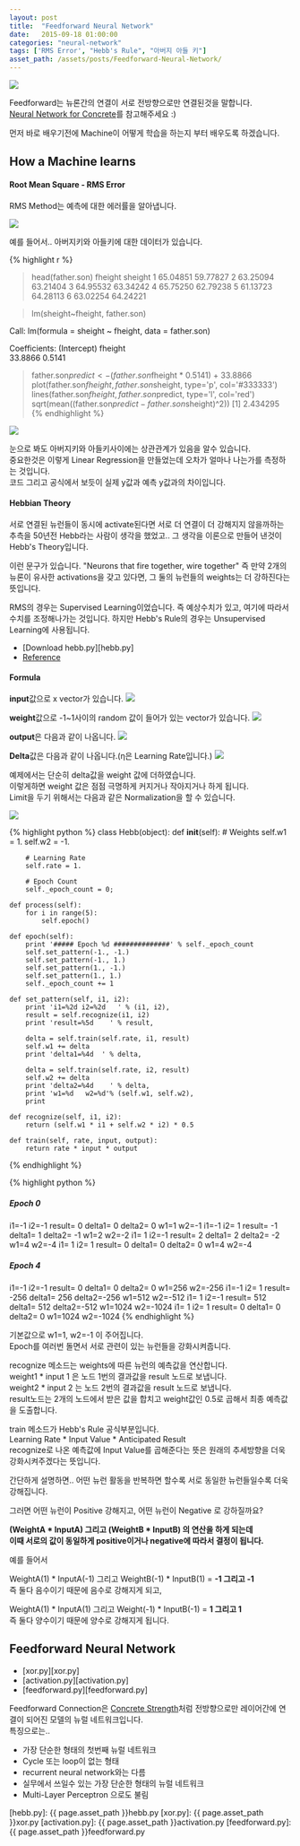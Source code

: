 ```yaml
---
layout: post
title:  "Feedforward Neural Network"
date:   2015-09-18 01:00:00
categories: "neural-network"
tags: ['RMS Error', "Hebb's Rule", "아버지 아들 키"]
asset_path: /assets/posts/Feedforward-Neural-Network/
---
```

<div>
    <img src="{{ page.asset_path }}chappie.jpg" class="img-responsive img-rounded">
</div>

Feedforward는 뉴론간의 연결이 서로 전방향으로만 연결된것을 말합니다.<br>
[Neural Network for Concrete][ref-concrete]를 참고해주세요 :)

먼저 바로 배우기전에 Machine이 어떻게 학습을 하는지 부터 배우도록 하겠습니다.
 

## <span class="glyphicon glyphicon-ok-sign" aria-hidden="true"></span> How a Machine learns

#### <span class="glyphicon glyphicon-ok-circle" aria-hidden="true"></span> Root Mean Square - RMS Error

RMS Method는 예측에 대한 에러률을 알아냅니다.

<img src="{{ page.asset_path }}rms.png" class="img-responsive img-rounded">

예를 들어서.. 아버지키와 아들키에 대한 데이터가 있습니다.

{% highlight r %}
> head(father.son)
   fheight  sheight
1 65.04851 59.77827
2 63.25094 63.21404
3 64.95532 63.34242
4 65.75250 62.79238
5 61.13723 64.28113
6 63.02254 64.24221

> lm(sheight~fheight, father.son)

Call:
lm(formula = sheight ~ fheight, data = father.son)

Coefficients:
(Intercept)      fheight  
    33.8866       0.5141 
    
> father.son$predict <- (father.son$fheight * 0.5141) + 33.8866
> plot(father.son$fheight, father.son$sheight, type='p', col='#333333')
> lines(father.son$fheight, father.son$predict, type='l', col='red')
> sqrt(mean((father.son$predict - father.son$sheight)^2))
[1] 2.434295
{% endhighlight %}

<img src="{{ page.asset_path }}father-son.png" class="img-responsive img-rounded">

눈으로 봐도 아버지키와 아들키사이에는 상관관계가 있음을 알수 있습니다.<br>
중요한것은 이렇게 Linear Regression을 만들었는데 오차가 얼마나 나는가를 측정하는 것입니다.<br>
코드 그리고 공식에서 보듯이 실제 y값과 예측 y값과의 차이입니다.

#### <span class="glyphicon glyphicon-ok-circle" aria-hidden="true"></span> Hebbian Theory

서로 연결된 뉴런들이 동시에 activate된다면 서로 더 연결이 더 강해지지 않을까하는 추측을 50년전 Hebb라는 사람이 생각을 했었고.. 
그 생각을 이론으로 만들어 낸것이  Hebb's Theory입니다. 

이런 문구가 있습니다.  "Neurons that fire together, wire together"
즉 만약 2개의 뉴론이 유사한 activations을 갖고 있다면, 그 둘의 뉴런들의 weights는 더 강하진다는 뜻입니다.

RMS의 경우는 Supervised Learning이었습니다. 즉 예상수치가 있고, 여기에 따라서 수치를 조정해나가는 것입니다.
하지만 Hebb's Rule의 경우는 Unsupervised Learning에 사용됩니다. 


* [Download hebb.py][hebb.py]
* [Reference][ref-hebb]

#### **Formula** ####

**input**값으로 x vector가 있습니다.
<img src="{{ page.asset_path }}Hebb1.png" class="img-responsive img-rounded">

**weight**값으로 -1~1사이의 random 값이 들어가 있는 vector가 있습니다. 
<img src="{{ page.asset_path }}Hebb2.png" class="img-responsive img-rounded">

**output**은 다음과 같이 나옵니다.
<img src="{{ page.asset_path }}Hebb3.png" class="img-responsive img-rounded">

**Delta**값은 다음과 같이 나옵니다.(η은 Learning Rate입니다.)
<img src="{{ page.asset_path }}Hebb4.png" class="img-responsive img-rounded">

예제에서는 단순히 delta값을 weight 값에 더하였습니다.<br>
이렇게하면 weight 값은 점점 극명하게 커지거나 작아지거나 하게 됩니다.<br>
Limit을 두기 위해서는 다음과 같은 Normalization을 할 수 있습니다.


<img src="{{ page.asset_path }}Hebb5.png" class="img-responsive img-rounded">

{% highlight python %}
class Hebb(object):
    def __init__(self):
        # Weights
        self.w1 = 1.
        self.w2 = -1.
        
        # Learning Rate
        self.rate = 1.

        # Epoch Count
        self._epoch_count = 0;

    def process(self):
        for i in range(5):
            self.epoch()

    def epoch(self):
        print '##### Epoch %d ##############' % self._epoch_count
        self.set_pattern(-1., -1.)
        self.set_pattern(-1., 1.)
        self.set_pattern(1., -1.)
        self.set_pattern(1., 1.)
        self._epoch_count += 1

    def set_pattern(self, i1, i2):
        print 'i1=%2d i2=%2d   ' % (i1, i2),
        result = self.recognize(i1, i2)
        print 'result=%5d    ' % result,

        delta = self.train(self.rate, i1, result)
        self.w1 += delta
        print 'delta1=%4d  ' % delta,

        delta = self.train(self.rate, i2, result)
        self.w2 += delta
        print 'delta2=%4d    ' % delta,
        print 'w1=%d   w2=%d'% (self.w1, self.w2),
        print

    def recognize(self, i1, i2):
        return (self.w1 * i1 + self.w2 * i2) * 0.5

    def train(self, rate, input, output):
        return rate * input * output
{% endhighlight %}

{% highlight python %}
##### Epoch 0 ##############
i1=-1 i2=-1    result=    0     delta1=   0   delta2=   0     w1=1   w2=-1
i1=-1 i2= 1    result=   -1     delta1=   1   delta2=  -1     w1=2   w2=-2
i1= 1 i2=-1    result=    2     delta1=   2   delta2=  -2     w1=4   w2=-4
i1= 1 i2= 1    result=    0     delta1=   0   delta2=   0     w1=4   w2=-4

##### Epoch 4 ##############
i1=-1 i2=-1    result=    0     delta1=   0   delta2=   0     w1=256   w2=-256
i1=-1 i2= 1    result= -256     delta1= 256   delta2=-256     w1=512   w2=-512
i1= 1 i2=-1    result=  512     delta1= 512   delta2=-512     w1=1024   w2=-1024
i1= 1 i2= 1    result=    0     delta1=   0   delta2=   0     w1=1024   w2=-1024
{% endhighlight %}


기본값으로 w1=1, w2=-1 이 주어집니다.<br>
Epoch를 여러번 돌면서 서로 관련이 있는 뉴런들을 강화시켜줍니다.

recognize 메소드는 weights에 따른 뉴런의 예측값을 연산합니다.<br>
weight1 * input 1 은 노드 1번의 결과값을 result 노드로 보냅니다.<br>
weight2 * input 2 는 노드 2번의 결과값을 result 노드로 보냅니다.<br>
result노드는 2개의 노드에서 받은 값을 합치고 weight값인 0.5로 곱해서 최종 예측값을 도출합니다. 

train 메소드가 Hebb's Rule 공식부분입니다.<br>
Learning Rate * Input Value * Anticipated Result<br>
recognize로 나온 예측값에 Input Value를 곱해준다는 뜻은 원래의 추세방향을 더욱 강화시켜주겠다는 뜻입니다.<br>

간단하게 설명하면.. 어떤 뉴런 활동을 반복하면 할수록 서로 동일한 뉴런들일수록 더욱 강해집니다.
 
그러면 어떤 뉴런이 Positive 강해지고, 어떤 뉴런이 Negative 로 강하질까요?

**(WeightA * InputA) 그리고 (WeightB * InputB) 의 연산을 하게 되는데 <br>
이때 서로의 값이 동일하게 positive이거나 negative에 따라서 결정이 됩니다.**

예를 들어서 

WeightA(1) * InputA(-1) 그리고 WeightB(-1) * InputB(1) = **-1 그리고 -1**<br>
즉 둘다 음수이기 때문에 음수로 강해지게 되고, 

WeightA(1) * InputA(1) 그리고 Weight(-1) * InputB(-1) = **1 그리고 1**<br>
즉 둘다 양수이기 때문에 양수로 강해지게 됩니다.


## <span class="glyphicon glyphicon-ok-sign" aria-hidden="true"></span> Feedforward Neural Network

* [xor.py][xor.py]
* [activation.py][activation.py]
* [feedforward.py][feedforward.py]

Feedforward Connection은 [Concrete Strength][ref-concrete]처럼 전방향으로만 레이어간에 연결이 되어진 모델의 뉴럴 네트워크입니다.<br>
특징으로는..

* 가장 단순한 형태의 첫번째 뉴럴 네트워크 
* Cycle 또는 loop이 없는 형태
* recurrent neural network와는 다름
* 실무에서 쓰일수 있는 가장 단순한 형태의 뉴럴 네트워크
* Multi-Layer Perceptron 으로도 불림




[hebb.py]: {{ page.asset_path }}hebb.py
[xor.py]: {{ page.asset_path }}xor.py
[activation.py]: {{ page.asset_path }}activation.py
[feedforward.py]: {{ page.asset_path }}feedforward.py

[ref-concrete]: /neural-network/2015/07/26/Neural-Network-for-concrete/
[ref-hebb]: https://wiki.eyewire.org/en/Hebb's_rule
